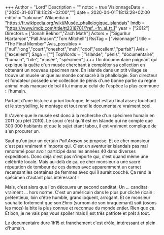 +++
Author = "Lord"
Description = ""
notoc = true
VisionnageDate = ["2020-31-03T18:13:28+02:00",""]
date = 2020-04-01T18:13:28+02:00
editor = "kakoune"
Wikipedia = "https://fr.wikipedia.org/wiki/Musée_phallologique_islandais"
Imdb = "https://www.imdb.com/title/tt2318701/?ref_=fn_al_tt_1"
year = ["2012"]
Directors = ["Jonah Bekhor","Zach Math"]
Actors = ["Sigurður Hjartarson","Páll Arason","Tom Mitchell"]
RssTag = ["visionnage"]
title = "The Final Member"
Avis_possibles = ["nul","long","court","oneshot","meh","cool","excellent","parfait"]
Avis = ["excellent"] 
Saga = [""]
TopWords = [ "islande", "pénis", "documentaire", "humain", "bite", "musée", "spécimen"]
+++
Un documentaire poignant qui explique la quête d'un musée cherchant à compléter sa collection en obtenant un nouveau spécimen rare.
En Islande dans un ptit village se trouve un musée unique au monde consacré à la phallologie.
Son directeur et fondateur possède une collection de pénis d'une bonne partie du règne animal mais manque de bol il lui manque celui de l'espèce la plus commune : l'humain.

Partant d'une histoire à priori loufoque, le sujet est au final assez touchant et le storytelling, le montage et tout rend le documentaire vraiment cool.

Il s'avère que le musée est donc à la recherche d'un spécimen humain en 2011 (ou ptet 2010).
Le souci c'est qu'il est en Islande qui ne compte que 300 000 habitants et que le sujet étant tabou, il est vraiment compliqué de s'en procurer un.

Sauf qu'un jour un certain *Pall Arason* se propose.
Et ce cher monsieur c'est pas vraiment n'importe qui.
C'est un aventurier islandais pas mal renommé pour avoir participé dans les années 40 dans diverses expéditions.
Donc déjà c'est pas n'importe qui, c'est quand même une célébrité locale.
Mais au-delà de ça, ce cher monsieur a une sacré réputation de tombeur de ces dames avec apparemment un carnet recensant les centaines de femmes avec qui il aurait couché.
Ça rend le spécimen d'autant plus intéressant !

Mais, c'est alors que l'on découvre un second canditat.
Un … canditat vraiment … hors norme.
C'est un américain dans le plus pur cliché ricain : prétentieux, loin d'être humble, grandiloquent, arrogant.
Et ce monsieur souhaite fortement que son *Elmo* (surnom de son braquemard) soit (osons les mots) la bite la plus connue et reconnue du monde entier.
Rien que ça.
Et bon, je ne vais pas vous spoiler mais il est très patriote et prêt à tout.

Le documentaire dure 1h15 et franchement c'est drôle, intéressant et plein d'humain.
